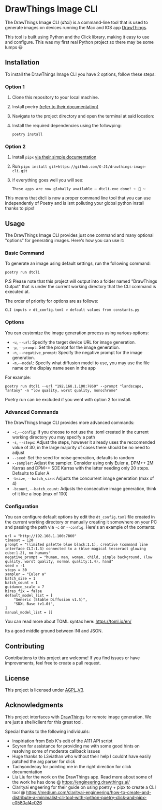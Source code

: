 # DrawThings Image CLI

The DrawThings Image CLI (*dtcli*) is a command-line tool that is used to generate images on devices running the Mac and IOS app [DrawThings](https://apps.apple.com/us/app/draw-things-ai-generation/id6444050820). 

This tool is built using Python and the Click library, making it easy to use and configure. This was my first real Python project so there may be some lumps 😆

## Installation

To install the DrawThings Image CLI  you have 2 options, follow these steps:

### Option 1
1. Clone this repository to your local machine.
2. Install poetry [(refer to their documentation)](https://python-poetry.org/docs/#installation)
2. Navigate to the project directory and open the terminal at said location:
3. Install the required dependencies using the followping:

   ```
   poetry install
   ```
### Option 2 
1. Install `pipx` [via their simple documentation](https://github.com/pypa/pipx#on-windows-install-via-pip-requires-pip-190-or-later)
2. Run `pipx install git+https://github.com/O-J1/drawthings-image-cli.git`
3. If everything goes well you will see:

    `These apps are now globally available — dtcli.exe done! ✨ 🌟 ✨`

This means that dtcli is now a proper command line tool that you can use independently of Poetry and is isnt polluting your global python install thanks to pipx!

## Usage

The DrawThings Image CLI provides just one command and many optional "options" for generating images. Here's how you can use it:

### Basic Command

To generate an image using default settings, run the following command:

```
poetry run dtcli
```

P.S Please note that this project will output into a folder named "DrawThings Output" that is under the current working directory that the CLI command is executed at.

The order of priority for options are as follows:

`CLI inputs > dt_config.toml > default values from constants.py`

### Options

You can customize the image generation process using various options:

- `-u`, `--url`: Specify the target device URL for image generation.
- `-p`, `--prompt`: Set the prompt for the image generation.
- `-n`, `--negative_prompt`: Specify the negative prompt for the image generation.
- `-m`,`--model`: Specify what diffusion model to use, you may use the file name or the display name seen in the app


For example:

```
poetry run dtcli --url "192.168.1.100:7860" --prompt "landscape, fantasy" -n "low quality, worst quality, monochrome"
```

Poetry run can be excluded if you went with option 2 for install.

### Advanced Commands

The DrawThings Image CLI provides more advanced commands:

- `-c`,`--config`: If you choose to not use the .toml created in the current working directory you may specify a path
- `-s`, `--steps`: Adjust the steps, however it already uses the reccomended value of 30, in the large majority of cases there should be no need to adjust
- `--seed`: Set the seed for noise generation, defaults to random
- `--sampler`: Adjust the sampler. Consider using only Euler a, DPM++ 2M Karras and DPM++ SDE Karras with the latter needing only 20 steps. Defaults to Euler A
- `-bsize`, `--batch_size`: Adjusts the concurrent image generation (max of 4)
- `-bcount`, `--batch_count`: Adjusts the consecutive image generation, think of it like a loop (max of 100)

### Configuration

You can configure default options by edit the `dt_config.toml` file created in the current working directory or manually creating it somewhere on your PC and passing the path via `-c` or `--config`. Here's an example of the contents:

```[options]
url = "http://192.168.1.100:7860"
timeout = 120
prompt = "(limited palette blue black:1.1), creative (command line interface CLI:1.3) connected to a (blue magical tesseract glowing cube:1.2), no humans"
negative_prompt = "human, man, woman, child, simple background, (low quality, worst quality, normal quality:1.4), hand"
seed = -1
steps = 30
sampler = "Euler a"
batch_size = 1
batch_count = 1
guidance_scale = 7
hires_fix = false
default_model_list = [
    "Generic (Stable Diffusion v1.5)",
    "SDXL Base (v1.0)",
]
manual_model_list = []
```

You can read more about TOML syntax here: https://toml.io/en/ 

Its a good middle ground between INI and JSON.

## Contributing

Contributions to this project are welcome! If you find issues or have improvements, feel free to create a pull request.

## License

This project is licensed under [AGPL_V3](https://www.gnu.org/licenses/agpl-3.0.en.html).

## Acknowledgments

This project interfaces with [DrawThings](https://example.com/drawthings) for remote image generation. We are just a shell/client for this great tool.

Special thanks to the following individuals:
- Inspiriation from Bob K's edit of the A111 API script
- Scyren for assistance for providing me with some good hints on resolving some of moderate callback issues
- Huge thanks to L3viathan who without their help I couldnt have easily patched the arg parser for click
- Tachyondecay for pointing me in the right direction for click documentation
- Liu Liu for the work on the DrawThings app. Read more about some of the work he has done @ https://engineering.drawthings.ai/
- Clarityai engeering for their guide on using poetry + pipx to create a CLI tool @ https://medium.com/clarityai-engineering/how-to-create-and-distribute-a-minimalist-cli-tool-with-python-poetry-click-and-pipx-c0580af4c026

